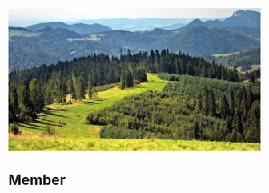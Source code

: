 <!-- Parallax Badge Header - START-->
<div class="badge-header">
    <div class="parallax-img-wrapper">
        <img class="parallax parallax-img" src="assets/images/mountain-forest.jpg" data-rellax-zindex="1" data-rellax-speed="2">
    </div>
    <h1 class="parallax-title">Member</h1>
</div>
<script>var rellax = new Rellax('.parallax',);</script>
<!-- Parallax Badge Header - END-->